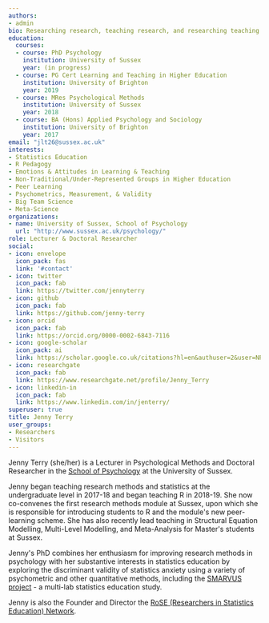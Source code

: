 ```yaml
---
authors:
- admin
bio: Researching research, teaching research, and researching teaching research.
education:
  courses:
  - course: PhD Psychology
    institution: University of Sussex
    year: (in progress)
  - course: PG Cert Learning and Teaching in Higher Education
    institution: University of Brighton
    year: 2019
  - course: MRes Psychological Methods
    institution: University of Sussex
    year: 2018
  - course: BA (Hons) Applied Psychology and Sociology
    institution: University of Brighton
    year: 2017
email: "jlt26@sussex.ac.uk"
interests:
- Statistics Education
- R Pedagogy
- Emotions & Attitudes in Learning & Teaching
- Non-Traditional/Under-Represented Groups in Higher Education
- Peer Learning
- Psychometrics, Measurement, & Validity
- Big Team Science
- Meta-Science
organizations:
- name: University of Sussex, School of Psychology
  url: "http://www.sussex.ac.uk/psychology/"
role: Lecturer & Doctoral Researcher
social:
- icon: envelope
  icon_pack: fas
  link: '#contact'
- icon: twitter
  icon_pack: fab
  link: https://twitter.com/jennyterry
- icon: github
  icon_pack: fab
  link: https://github.com/jenny-terry
- icon: orcid
  icon_pack: fab
  link: https://orcid.org/0000-0002-6843-7116
- icon: google-scholar
  icon_pack: ai
  link: https://scholar.google.co.uk/citations?hl=en&authuser=2&user=NPRFSwYAAAAJ
- icon: researchgate
  icon_pack: fab
  link: https://www.researchgate.net/profile/Jenny_Terry
- icon: linkedin-in
  icon_pack: fab
  link: https://www.linkedin.com/in/jenterry/
superuser: true
title: Jenny Terry
user_groups:
- Researchers
- Visitors
---
```


Jenny Terry (she/her) is a Lecturer in Psychological Methods and Doctoral Researcher in the [School of Psychology](https://www.sussex.ac.uk/schools/psychology/) at the University of Sussex.

Jenny began teaching research methods and statistics at the undergraduate level in 2017-18 and began teaching R in 2018-19. She now co-convenes the first research methods module at Sussex, upon which she is responsible for introducing students to R and the module's new peer-learning scheme. She has also recently lead teaching in Structural Equation Modelling, Multi-Level Modelling, and Meta-Analysis for Master's students at Sussex.

Jenny's PhD combines her enthusiasm for improving research methods in psychology with her substantive interests in statistics education by exploring the discriminant validity of statistics anxiety using a variety of psychometric and other quantitative methods, including the [SMARVUS project](https://psyarxiv.com/au9vp) - a multi-lab statistics education study.

Jenny is also the Founder and Director the [RoSE (Researchers in Statistics Education) Network](https://www.rose-network.org/).
